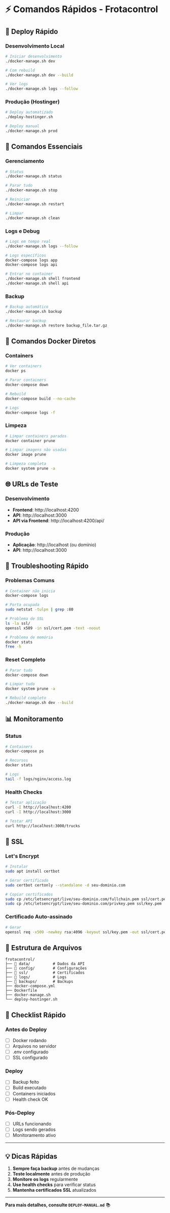 # ⚡ Comandos Rápidos - Frotacontrol

## 🚀 Deploy Rápido

### Desenvolvimento Local
```bash
# Iniciar desenvolvimento
./docker-manage.sh dev

# Com rebuild
./docker-manage.sh dev --build

# Ver logs
./docker-manage.sh logs --follow
```

### Produção (Hostinger)
```bash
# Deploy automatizado
./deploy-hostinger.sh

# Deploy manual
./docker-manage.sh prod
```

## 🔧 Comandos Essenciais

### Gerenciamento
```bash
# Status
./docker-manage.sh status

# Parar tudo
./docker-manage.sh stop

# Reiniciar
./docker-manage.sh restart

# Limpar
./docker-manage.sh clean
```

### Logs e Debug
```bash
# Logs em tempo real
./docker-manage.sh logs --follow

# Logs específicos
docker-compose logs app
docker-compose logs api

# Entrar no container
./docker-manage.sh shell frontend
./docker-manage.sh shell api
```

### Backup
```bash
# Backup automático
./docker-manage.sh backup

# Restaurar backup
./docker-manage.sh restore backup_file.tar.gz
```

## 🐳 Comandos Docker Diretos

### Containers
```bash
# Ver containers
docker ps

# Parar containers
docker-compose down

# Rebuild
docker-compose build --no-cache

# Logs
docker-compose logs -f
```

### Limpeza
```bash
# Limpar containers parados
docker container prune

# Limpar imagens não usadas
docker image prune

# Limpeza completa
docker system prune -a
```

## 🌐 URLs de Teste

### Desenvolvimento
- **Frontend**: http://localhost:4200
- **API**: http://localhost:3000
- **API via Frontend**: http://localhost:4200/api/

### Produção
- **Aplicação**: http://localhost (ou domínio)
- **API**: http://localhost:3000

## 🚨 Troubleshooting Rápido

### Problemas Comuns
```bash
# Container não inicia
docker-compose logs

# Porta ocupada
sudo netstat -tulpn | grep :80

# Problema de SSL
ls -la ssl/
openssl x509 -in ssl/cert.pem -text -noout

# Problema de memória
docker stats
free -h
```

### Reset Completo
```bash
# Parar tudo
docker-compose down

# Limpar tudo
docker system prune -a

# Rebuild completo
./docker-manage.sh dev --build
```

## 📊 Monitoramento

### Status
```bash
# Containers
docker-compose ps

# Recursos
docker stats

# Logs
tail -f logs/nginx/access.log
```

### Health Checks
```bash
# Testar aplicação
curl -I http://localhost:4200
curl -I http://localhost:3000

# Testar API
curl http://localhost:3000/trucks
```

## 🔐 SSL

### Let's Encrypt
```bash
# Instalar
sudo apt install certbot

# Gerar certificado
sudo certbot certonly --standalone -d seu-dominio.com

# Copiar certificados
sudo cp /etc/letsencrypt/live/seu-dominio.com/fullchain.pem ssl/cert.pem
sudo cp /etc/letsencrypt/live/seu-dominio.com/privkey.pem ssl/key.pem
```

### Certificado Auto-assinado
```bash
# Gerar
openssl req -x509 -newkey rsa:4096 -keyout ssl/key.pem -out ssl/cert.pem -days 365 -nodes -subj "/C=BR/ST=SP/L=SaoPaulo/O=Frotacontrol/CN=localhost"
```

## 📁 Estrutura de Arquivos

```
frotacontrol/
├── 📁 data/          # Dados da API
├── 📁 config/        # Configurações
├── 📁 ssl/           # Certificados
├── 📁 logs/          # Logs
├── 📁 backups/       # Backups
├── docker-compose.yml
├── Dockerfile
├── docker-manage.sh
└── deploy-hostinger.sh
```

## 🎯 Checklist Rápido

### Antes do Deploy
- [ ] Docker rodando
- [ ] Arquivos no servidor
- [ ] .env configurado
- [ ] SSL configurado

### Deploy
- [ ] Backup feito
- [ ] Build executado
- [ ] Containers iniciados
- [ ] Health check OK

### Pós-Deploy
- [ ] URLs funcionando
- [ ] Logs sendo gerados
- [ ] Monitoramento ativo

---

## 💡 Dicas Rápidas

1. **Sempre faça backup** antes de mudanças
2. **Teste localmente** antes de produção
3. **Monitore os logs** regularmente
4. **Use health checks** para verificar status
5. **Mantenha certificados SSL** atualizados

---

**Para mais detalhes, consulte `DEPLOY-MANUAL.md`** 📚


